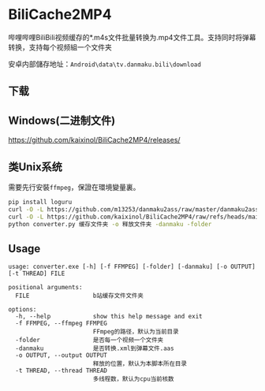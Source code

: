 # BiliCache2MP4
哔哩哔哩BiliBili视频缓存的*.m4s文件批量转换为.mp4文件工具。支持同时将弹幕转换，支持每个视频組一个文件夹

安卓内部儲存地址：`Android\data\tv.danmaku.bili\download`

## 下载
## Windows(二进制文件)
https://github.com/kaixinol/BiliCache2MP4/releases/
## 类Unix系统
需要先行安裝`ffmpeg`，保證在環境變量裏。
```bash
pip install loguru
curl -O -L https://github.com/m13253/danmaku2ass/raw/master/danmaku2ass.py
curl -O -L https://github.com/kaixinol/BiliCache2MP4/raw/refs/heads/main/converter.py
python converter.py 缓存文件夹 -o 释放文件夹 -danmaku -folder
```
## Usage
```
usage: converter.exe [-h] [-f FFMPEG] [-folder] [-danmaku] [-o OUTPUT] [-t THREAD] FILE

positional arguments:
  FILE                  b站缓存文件文件夹

options:
  -h, --help            show this help message and exit
  -f FFMPEG, --ffmpeg FFMPEG
                        FFmpeg的路径，默认为当前目录
  -folder               是否每一个视频一个文件夹
  -danmaku              是否转换.xml到弹幕文件.aas
  -o OUTPUT, --output OUTPUT
                        释放的位置，默认为本脚本所在目录
  -t THREAD, --thread THREAD
                        多线程数，默认为cpu当前核数
```
